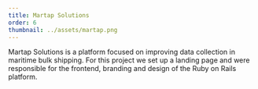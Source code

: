 ```yaml
---
title: Martap Solutions
order: 6
thumbnail: ../assets/martap.png
---
```


Martap Solutions is a platform focused on improving data collection in maritime bulk shipping. For this project we set up a landing page and were responsible for the frontend, branding and design of the Ruby on Rails platform. 
